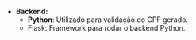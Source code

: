 - **Backend:**
  - **Python**: Utilizado para validação do CPF gerado.
  - Flask: Framework para rodar o backend Python.
